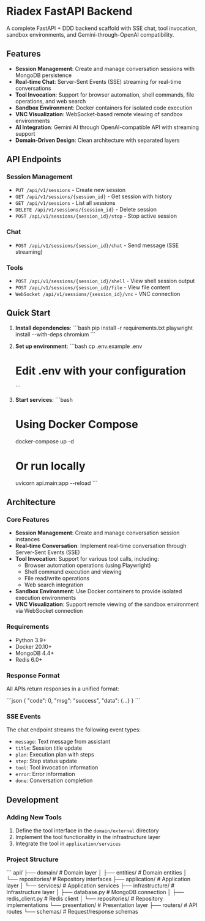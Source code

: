# Riadex FastAPI Backend

A complete FastAPI + DDD backend scaffold with SSE chat, tool invocation, sandbox environments, and Gemini-through-OpenAI compatibility.

## Features

- **Session Management**: Create and manage conversation sessions with MongoDB persistence
- **Real-time Chat**: Server-Sent Events (SSE) streaming for real-time conversations
- **Tool Invocation**: Support for browser automation, shell commands, file operations, and web search
- **Sandbox Environment**: Docker containers for isolated code execution
- **VNC Visualization**: WebSocket-based remote viewing of sandbox environments
- **AI Integration**: Gemini AI through OpenAI-compatible API with streaming support
- **Domain-Driven Design**: Clean architecture with separated layers

## API Endpoints

### Session Management
- `PUT /api/v1/sessions` - Create new session
- `GET /api/v1/sessions/{session_id}` - Get session with history
- `GET /api/v1/sessions` - List all sessions
- `DELETE /api/v1/sessions/{session_id}` - Delete session
- `POST /api/v1/sessions/{session_id}/stop` - Stop active session

### Chat
- `POST /api/v1/sessions/{session_id}/chat` - Send message (SSE streaming)

### Tools
- `POST /api/v1/sessions/{session_id}/shell` - View shell session output
- `POST /api/v1/sessions/{session_id}/file` - View file content
- `WebSocket /api/v1/sessions/{session_id}/vnc` - VNC connection

## Quick Start

1. **Install dependencies**:
   \`\`\`bash
   pip install -r requirements.txt
   playwright install --with-deps chromium
   \`\`\`

2. **Set up environment**:
   \`\`\`bash
   cp .env.example .env
   # Edit .env with your configuration
   \`\`\`

3. **Start services**:
   \`\`\`bash
   # Using Docker Compose
   docker-compose up -d
   
   # Or run locally
   uvicorn api.main:app --reload
   \`\`\`

## Architecture

### Core Features
- **Session Management**: Create and manage conversation session instances
- **Real-time Conversation**: Implement real-time conversation through Server-Sent Events (SSE)
- **Tool Invocation**: Support for various tool calls, including:
  - Browser automation operations (using Playwright)
  - Shell command execution and viewing
  - File read/write operations
  - Web search integration
- **Sandbox Environment**: Use Docker containers to provide isolated execution environments
- **VNC Visualization**: Support remote viewing of the sandbox environment via WebSocket connection

### Requirements
- Python 3.9+
- Docker 20.10+
- MongoDB 4.4+
- Redis 6.0+

### Response Format

All APIs return responses in a unified format:

\`\`\`json
{
  "code": 0,
  "msg": "success",
  "data": {...}
}
\`\`\`

### SSE Events

The chat endpoint streams the following event types:
- `message`: Text message from assistant
- `title`: Session title update
- `plan`: Execution plan with steps
- `step`: Step status update
- `tool`: Tool invocation information
- `error`: Error information
- `done`: Conversation completion

## Development

### Adding New Tools

1. Define the tool interface in the `domain/external` directory
2. Implement the tool functionality in the infrastructure layer
3. Integrate the tool in `application/services`

### Project Structure

\`\`\`
api/
├── domain/                 # Domain layer
│   ├── entities/          # Domain entities
│   └── repositories/      # Repository interfaces
├── application/           # Application layer
│   └── services/         # Application services
├── infrastructure/       # Infrastructure layer
│   ├── database.py       # MongoDB connection
│   ├── redis_client.py   # Redis client
│   └── repositories/     # Repository implementations
└── presentation/         # Presentation layer
    ├── routers/          # API routes
    └── schemas/          # Request/response schemas

